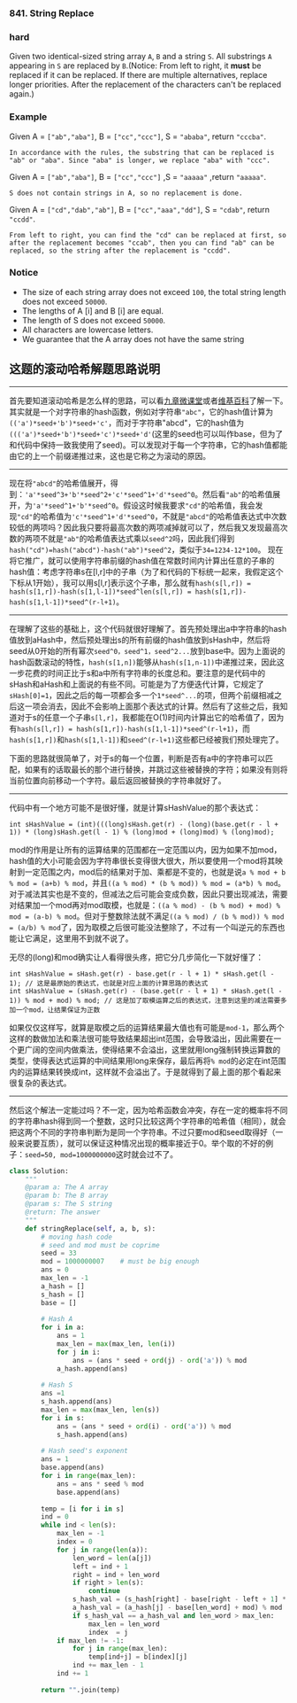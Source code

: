 ### 841. String Replace

### hard

Given two identical-sized string array `A`, `B` and a string `S`. All substrings `A` appearing in `S` are replaced by `B`.(Notice: From left to right, it **must** be replaced if it can be replaced. If there are multiple alternatives, replace longer priorities. After the replacement of the characters can't be replaced again.)

### Example

Given A = `["ab","aba"]`, B = `["cc","ccc"]`, S = `"ababa"`, return `"cccba"`.

```
In accordance with the rules, the substring that can be replaced is "ab" or "aba". Since "aba" is longer, we replace "aba" with "ccc".  
```

Given A = `["ab","aba"]`, B = `["cc","ccc"]` ,S = `"aaaaa"` ,return `"aaaaa"`.

```
S does not contain strings in A, so no replacement is done.
```

Given A = `["cd","dab","ab"]`, B = `["cc","aaa","dd"]`, S = `"cdab"`, return `"ccdd"`.

```
From left to right, you can find the "cd" can be replaced at first, so after the replacement becomes "ccab", then you can find "ab" can be replaced, so the string after the replacement is "ccdd".
```

### Notice

- The size of each string array does not exceed `100`, the total string length does not exceed `50000`.
- The lengths of A [i] and B [i] are equal.
- The length of S does not exceed `50000`.
- All characters are lowercase letters.
- We guarantee that the A array does not have the same string

## 这题的滚动哈希解题思路说明

------

首先要知道滚动哈希是怎么样的思路，可以看[九章微课堂](https://www.jiuzhang.com/tutorial/algorithm/318)或者[维基百科](https://en.wikipedia.org/wiki/Rabin%E2%80%93Karp_algorithm)了解一下。其实就是一个对字符串的hash函数，例如对字符串`"abc"`，它的hash值计算为`(('a')*seed+'b')*seed+'c'`，而对于字符串"abcd"，它的hash值为`((('a')*seed+'b')*seed+'c')*seed+'d'`(这里的seed也可以叫作base，但为了和代码中保持一致我使用了seed)。可以发现对于每一个字符串，它的hash值都能由它的上一个前缀递推过来，这也是它称之为滚动的原因。

------

现在将`"abcd"`的哈希值展开，得到：`'a'*seed^3+'b'*seed^2+'c'*seed^1+'d'*seed^0`。然后看`"ab"`的哈希值展开，为`'a'*seed^1+'b'*seed^0`。假设这时候我要求`"cd"`的哈希值，我会发现`"cd"`的哈希值为`'c'*seed^1+'d'*seed^0`，不就是`"abcd"`的哈希值表达式中次数较低的两项吗？因此我只要将最高次数的两项减掉就可以了，然后我又发现最高次数的两项不就是`"ab"`的哈希值表达式乘以`seed^2`吗，因此我们得到`hash("cd")=hash("abcd")-hash("ab")*seed^2`，类似于`34=1234-12*100`。
现在将它推广，就可以使用字符串前缀的hash值在常数时间内计算出任意的子串的hash值：考虑字符串s在[l,r]中的子串（为了和代码的下标统一起来，我假定这个下标从1开始），我可以用s[l,r]表示这个子串，那么就有`hash(s[l,r]) = hash(s[1,r])-hash(s[1,l-1])*seed^len(s[l,r]) = hash(s[1,r])-hash(s[1,l-1])*seed^(r-l+1)`。

------

在理解了这些的基础上，这个代码就很好理解了。首先预处理出a中字符串的hash值放到aHash中，然后预处理出s的所有前缀的hash值放到sHash中，然后将seed从0开始的所有幂次`seed^0，seed^1，seed^2...`放到base中。因为上面说的hash函数滚动的特性，`hash(s[1,n])`能够从`hash(s[1,n-1])`中递推过来，因此这一步花费的时间正比于s和a中所有字符串的长度总和。要注意的是代码中的sHash和aHash和上面说的有些不同。可能是为了方便迭代计算，它规定了`sHash[0]=1`，因此之后的每一项都会多一个`1*seed^...`的项，但两个前缀相减之后这一项会消去，因此不会影响上面那个表达式的计算。然后有了这些之后，我知道对于s的任意一个子串`s[l,r]`，我都能在O(1)时间内计算出它的哈希值了，因为有`hash(s[l,r]) = hash(s[1,r])-hash(s[1,l-1])*seed^(r-l+1)`，而`hash(s[1,r])`和`hash(s[1,l-1])`和`seed^(r-l+1)`这些都已经被我们预处理完了。

下面的思路就很简单了，对于s的每一个位置，判断是否有a中的字符串可以匹配，如果有的话取最长的那个进行替换，并跳过这些被替换的字符；如果没有则将当前位置向前移动一个字符。最后返回被替换的字符串就好了。

------

代码中有一个地方可能不是很好懂，就是计算sHashValue的那个表达式：

```
int sHashValue = (int)(((long)sHash.get(r) - (long)(base.get(r - l + 1)) * (long)sHash.get(l - 1) % (long)mod + (long)mod) % (long)mod);
```

mod的作用是让所有的运算结果的范围都在一定范围以内，因为如果不加mod，hash值的大小可能会因为字符串很长变得很大很大，所以要使用一个mod将其映射到一定范围之内，mod后的结果对于加、乘都是不变的，也就是说`a % mod + b % mod = (a+b) % mod`，并且`((a % mod) * (b % mod)) % mod = (a*b) % mod`。对于减法其实也是不变的，但减法之后可能会变成负数，因此只要出现减法，需要对结果加一个mod再对mod取模，也就是：`((a % mod) - (b % mod) + mod) % mod = (a-b) % mod`。但对于整数除法就不满足`((a % mod) / (b % mod)) % mod = (a/b) % mod`了，因为取模之后很可能没法整除了，不过有一个叫逆元的东西也能让它满足，这里用不到就不说了。

无尽的(long)和mod确实让人看得很头疼，把它分几步简化一下就好懂了：

```
int sHashValue = sHash.get(r) - base.get(r - l + 1) * sHash.get(l - 1); // 这是最原始的表达式，也就是对应上面的计算思路的表达式
int sHashValue = (sHash.get(r) - (base.get(r - l + 1) * sHash.get(l - 1)) % mod + mod) % mod; // 这是加了取模运算之后的表达式，注意到这里的减法需要多加一个mod，让结果保证为正数
```

如果仅仅这样写，就算是取模之后的运算结果最大值也有可能是`mod-1`，那么两个这样的数做加法和乘法很可能导致结果超出int范围，会导致溢出，因此需要在一个更广阔的空间内做乘法，使得结果不会溢出，这里就用long强制转换运算数的类型，使得表达式运算的中间结果用long来保存，最后再将`% mod`的必定在int范围内的运算结果转换成int，这样就不会溢出了。于是就得到了最上面的那个看起来很复杂的表达式。

------

然后这个解法一定能过吗？不一定，因为哈希函数会冲突，存在一定的概率将不同的字符串hash得到同一个整数，这时只比较这两个字符串的哈希值（相同），就会把这两个不同的字符串判断为是同一个字符串。不过只要mod和seed取得好（一般来说要互质），就可以保证这种情况出现的概率接近于0。举个取的不好的例子：`seed=50, mod=1000000000`这时就会过不了。



```python
class Solution:
    """
    @param a: The A array
    @param b: The B array
    @param s: The S string
    @return: The answer
    """
    def stringReplace(self, a, b, s):
        # moving hash code
        # seed and mod must be coprime
        seed = 33
        mod = 1000000007    # must be big enough
        ans = 0
        max_len = -1
        a_hash = []
        s_hash = []
        base = []
        
        # Hash A
        for i in a:
            ans = 1
            max_len = max(max_len, len(i))
            for j in i:
                ans = (ans * seed + ord(j) - ord('a')) % mod
            a_hash.append(ans)
            
        # Hash S
        ans =1
        s_hash.append(ans)
        max_len = max(max_len, len(s))
        for i in s:
            ans = (ans * seed + ord(i) - ord('a')) % mod
            s_hash.append(ans)
        
        # Hash seed's exponent
        ans = 1
        base.append(ans)
        for i in range(max_len):
            ans = ans * seed % mod
            base.append(ans)
        
        temp = [i for i in s]
        ind = 0
        while ind < len(s):
            max_len = -1
            index = 0
            for j in range(len(a)):
                len_word = len(a[j])
                left = ind + 1
                right = ind + len_word
                if right > len(s):
                    continue
                s_hash_val = (s_hash[right] - base[right - left + 1] * s_hash[left - 1]  % mod + mod) % mod
                a_hash_val = (a_hash[j] - base[len_word] + mod) % mod
                if s_hash_val == a_hash_val and len_word > max_len:
                    max_len = len_word
                    index  = j
            if max_len != -1:
                for j in range(max_len):
                    temp[ind+j] = b[index][j]
                ind += max_len - 1
            ind += 1
            
        return "".join(temp)
            
            
            
            
            
            
            
            
            
            
            
            
            
            
            
            
            
            
```

